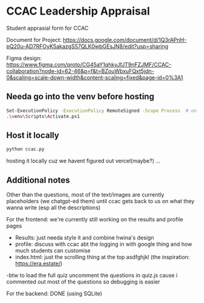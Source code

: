 # CCAC Leadership Appraisal
Student apprasial form for CCAC

Document for Project: https://docs.google.com/document/d/1Q3rAPnH-pQ20u-AD7RFOyK5akazgS57QLK0wbGEsJN8/edit?usp=sharing

Figma design: https://www.figma.com/proto/CG45aY1qhkvJfJT9nFZJMF/CCAC-collaboration?node-id=62-46&p=f&t=BZouWbxuFQxt5jdn-0&scaling=scale-down-width&content-scaling=fixed&page-id=0%3A1


## Needa go into the venv before hosting 
```bash
Set-ExecutionPolicy -ExecutionPolicy RemoteSigned -Scope Process  # only if needed
.\venv\Scripts\Activate.ps1
```


## Host it locally
```bash
python ccac.py
```

hosting it locally cuz we havent figured out vercel(maybe?) ...


## Additional notes
Other than the questions, most of the text/images are currently placeholders (we chatgpt-ed them) until ccac gets back to us on what they wanna write
(esp all the descriptions)

For the frontend: we're currently still working on the results and profile pages
- Results: just needa style it and combine hwina's design 
- profile: discuss with ccac abt the logging in with google thing and how much students can customise
- index.html: just the scrolling thing at the top asdfghjkl
  (the inspiration: https://era.estate/)

-btw to load the full quiz uncomment the questions in quiz.js cause i commented out most of the questions so debugging is easier 

For the backend: DONE (using SQLite)

